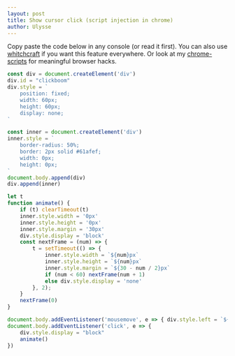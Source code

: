 ```yaml
---
layout: post
title: Show cursor click (script injection in chrome)
author: Ulysse
---
```


Copy paste the code below in any console (or read it first). You can also use
[whitchcraft](https://luciopaiva.com/witchcraft/) if you want this feature
everywhere. Or look at my [chrome-scripts](https://github.com/BuonOmo/chrome-scripts)
for meaningful browser hacks.

```js
const div = document.createElement('div')
div.id = "clickboom"
div.style = `
	position: fixed;
	width: 60px;
	height: 60px;
	display: none;
`

const inner = document.createElement('div')
inner.style = `
	border-radius: 50%;
	border: 2px solid #61afef;
	width: 0px;
	height: 0px;
`
document.body.append(div)
div.append(inner)

let t
function animate() {
	if (t) clearTimeout(t)
	inner.style.width = '0px'
	inner.style.height = '0px'
	inner.style.margin = '30px'
	div.style.display = 'block'
	const nextFrame = (num) => {
		t = setTimeout(() => {
			inner.style.width = `${num}px`
			inner.style.height = `${num}px`
			inner.style.margin = `${30 - num / 2}px`
			if (num < 60) nextFrame(num + 1)
			else div.style.display = 'none'
		}, 2);
	}
	nextFrame(0)
}

document.body.addEventListener('mousemove', e => { div.style.left = `${e.clientX-30}px`; div.style.top = `${e.clientY-30}px` })
document.body.addEventListener('click', e => {
	div.style.display = "block"
	animate()
})
```

<script async defer>
	eval(document.querySelector('.language-js').innerText)
</script>
